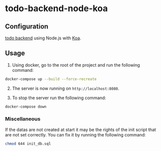 # todo-backend-node-koa


## Configuration
[todo backend](http://todobackend.com) using Node.js with [Koa](https://koajs.com/).

## Usage
1. Using docker, go to the root of the project and run the following command:
```bash
docker-compose up --build --force-recreate
```

2. The server is now running on `http://localhost:8080`.

3. To stop the server run the following command:
```bash
docker-compose down
``` 

### Miscellaneous
If the datas are not created at start it may be the rights of the init script that are not set correctly. You can fix it by running the following command:
```bash
chmod 644 init_db.sql
```